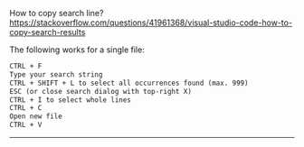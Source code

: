 How to copy search line?
https://stackoverflow.com/questions/41961368/visual-studio-code-how-to-copy-search-results

The following works for a single file:
```txt
CTRL + F
Type your search string
CTRL + SHIFT + L to select all occurrences found (max. 999)
ESC (or close search dialog with top-right X)
CTRL + I to select whole lines
CTRL + C
Open new file
CTRL + V
```
-- ------------------------------

